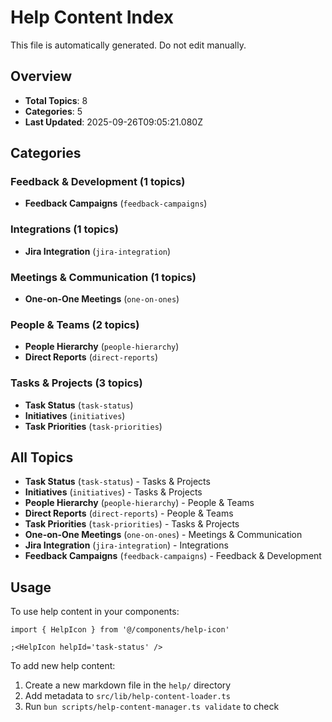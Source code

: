 # Help Content Index

This file is automatically generated. Do not edit manually.

## Overview

- **Total Topics**: 8
- **Categories**: 5
- **Last Updated**: 2025-09-26T09:05:21.080Z

## Categories

### Feedback & Development (1 topics)

- **Feedback Campaigns** (`feedback-campaigns`)

### Integrations (1 topics)

- **Jira Integration** (`jira-integration`)

### Meetings & Communication (1 topics)

- **One-on-One Meetings** (`one-on-ones`)

### People & Teams (2 topics)

- **People Hierarchy** (`people-hierarchy`)
- **Direct Reports** (`direct-reports`)

### Tasks & Projects (3 topics)

- **Task Status** (`task-status`)
- **Initiatives** (`initiatives`)
- **Task Priorities** (`task-priorities`)

## All Topics

- **Task Status** (`task-status`) - Tasks & Projects
- **Initiatives** (`initiatives`) - Tasks & Projects
- **People Hierarchy** (`people-hierarchy`) - People & Teams
- **Direct Reports** (`direct-reports`) - People & Teams
- **Task Priorities** (`task-priorities`) - Tasks & Projects
- **One-on-One Meetings** (`one-on-ones`) - Meetings & Communication
- **Jira Integration** (`jira-integration`) - Integrations
- **Feedback Campaigns** (`feedback-campaigns`) - Feedback & Development

## Usage

To use help content in your components:

```tsx
import { HelpIcon } from '@/components/help-icon'

;<HelpIcon helpId='task-status' />
```

To add new help content:

1. Create a new markdown file in the `help/` directory
2. Add metadata to `src/lib/help-content-loader.ts`
3. Run `bun scripts/help-content-manager.ts validate` to check

